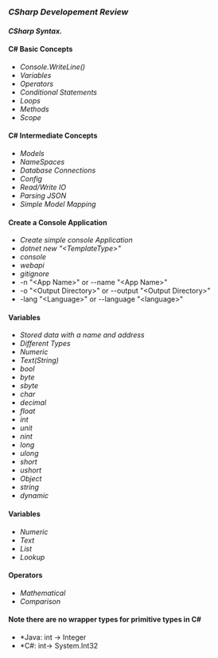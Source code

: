 ### *CSharp Developement Review*

#### *CSharp Syntax.*<br>

#### C# Basic Concepts
* *Console.WriteLine()*
* *Variables*
* *Operators*
* *Conditional Statements*
* *Loops*
* *Methods*
* *Scope*

#### C# Intermediate Concepts

* *Models*
* *NameSpaces*
* *Database Connections*
* *Config*
* *Read/Write IO*
* *Parsing JSON*
* *Simple Model Mapping*


#### Create a Console Application
* *Create simple console Application*
* *dotnet new "\<TemplateType>\"*
* *console*
* *webapi*
* *gitignore*
* -n "\<App Name>\" or --name "\<App Name>\"
* -o "\<Output Directory>\" or --output "\<Output Directory>\"
* -lang "\<Language>\" or --language "\<language>\"

#### Variables 
* *Stored data with a name and address*
* *Different Types*
* *Numeric*
* *Text(String)*
* *bool*
* *byte*
* *sbyte*
* *char*
* *decimal*
* *float*
* *int*
* *unit*
* *nint*
* *long*
* *ulong*
* *short*
* *ushort*
* *Object*
* *string*
* *dynamic*

#### Variables
* *Numeric*
* *Text*
* *List*
* *Lookup*

#### Operators
* *Mathematical*
* *Comparison*

#### Note there are no wrapper types for primitive types in C#

* *Java: int -> Integer
* *C#: int-> System.Int32
